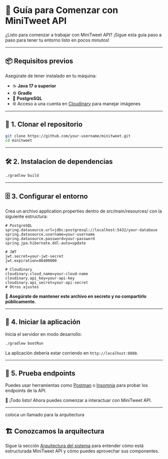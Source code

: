 # 🏁 Guía para Comenzar con MiniTweet API

¿Listo para comenzar a trabajar con MiniTweet API? ¡Sigue esta guía paso a paso para tener tu entorno listo en pocos minutos!

---

## 📦 Requisitos previos

Asegúrate de tener instalado en tu máquina:

- ☕ **Java 17 o superior**
- ⚙️ **Gradle**
- 🐘 **PostgreSQL**
- 🌐 Acceso a una cuenta en [Cloudinary](https://cloudinary.com) para manejar imágenes

---

## 📁 1. Clonar el repositorio

```bash
git clone https://github.com/your-username/minitweet.git
cd minitweet
```

---

## 🛠️ 2. Instalacion de dependencias

```bash
./gradlew build
```

---

## 🗄️ 3. Configurar el entorno

Crea un archivo application.properties dentro de src/main/resources/ con la siguiente estructura:

```properties
# PostgreSQL
spring.datasource.url=jdbc:postgresql://localhost:5432/your-database
spring.datasource.username=your-username
spring.datasource.password=your-password
spring.jpa.hibernate.ddl-auto=update

# JWT
jwt.secret=your-jwt-secret
jwt.expiration=86400000

# Cloudinary
cloudinary.cloud_name=your-cloud-name
cloudinary.api_key=your-api-key
cloudinary.api_secret=your-api-secret
# Otros ajustes
```
🔐 **Asegúrate de mantener este archivo en secreto y no compartirlo públicamente.**

---

## 🚀 4. Iniciar la aplicación

Inicia el servidor en modo desarrollo:

```bash
./gradlew bootRun
```
La aplicación debería estar corriendo en `http://localhost:8080`.

---

## 🧪 5. Prueba endpoints
Puedes usar herramientas como [Postman](https://www.postman.com) o [Insomnia](https://insomnia.rest) para probar los endpoints de la API.

🎉 ¡Todo listo! Ahora puedes comenzar a interactuar con MiniTweet API.

---

coloca un llamado para la arquitectura

## 🏗️ Conozcamos la arquitectura

Sigue la sección [Arquitectura del sistema](architecture.md) para entender cómo está estructurada MiniTweet API y cómo puedes aprovechar sus componentes.
